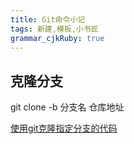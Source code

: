 ```yaml
---
title: Git命令小记 
tags: 新建,模板,小书匠
grammar_cjkRuby: true
---
```



## 克隆分支

git clone -b 分支名 仓库地址

[使用git克隆指定分支的代码](https://www.cnblogs.com/nylcy/p/6569284.html)
